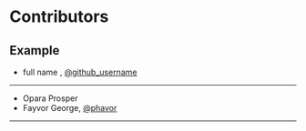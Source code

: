 # Contributors

## Example

- full name , [@github_username](link)

---

- Opara Prosper
- Fayvor George, [@phavor](https://github.com/phavor)

---